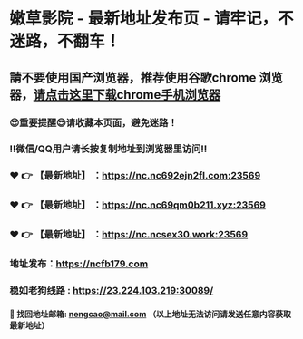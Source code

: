 # 嫩草影院 - 最新地址发布页 - 请牢记，不迷路，不翻车！

## 請不要使用国产浏览器，推荐使用谷歌chrome 浏览器，<a href = "https://www.google.cn/chrome/">请点击这里下载chrome手机浏览器</a>

### :sunglasses:重要提醒:sunglasses:请收藏本页面，避免迷路！
### ‼️微信/QQ用户请长按复制地址到浏览器里访问‼️

### :heart: :point_right: 【最新地址】 ：https://nc.nc692ejn2fl.com:23569
### :heart: :point_right: 【最新地址】 ：https://nc.nc69qm0b211.xyz:23569
### :heart: :point_right: 【最新地址】 ：https://nc.ncsex30.work:23569

### 地址发布：https://ncfb179.com
### 稳如老狗线路 : https://23.224.103.219:30089/

#### :e-mail: __找回地址邮箱: nengcao@mail.com （以上地址无法访问请发送任意内容获取最新地址）__
